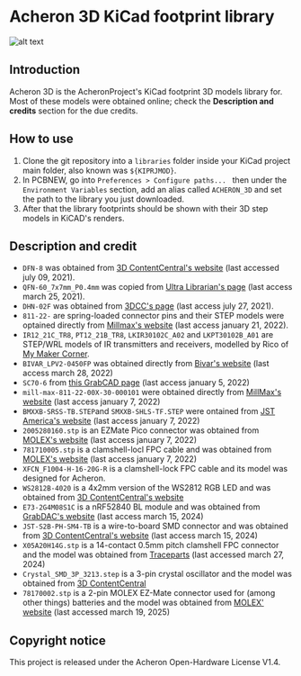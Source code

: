 # Acheron 3D KiCad footprint library

![alt text](https://raw.githubusercontent.com/Gondolindrim/acheronLibrary/master/graphics/acheronReadme.png "Acheron Logo")

## Introduction

Acheron 3D is the AcheronProject's KiCad footprint 3D models library for. Most of these models were obtained online; check the **Description and credits** section for the due credits.

## How to use

1. Clone the git repository into a ``libraries`` folder inside your KiCad project main folder, also known was ``${KIPRJMOD}``.
2. In PCBNEW, go into ``Preferences > Configure paths... `` then under the ``Environment Variables`` section, add an alias called ``ACHERON_3D`` and set the path to the library you just downloaded.
3. After that the library footprints should be shown with their 3D step models in KiCAD's renders.

## Description and credit


- ``DFN-8`` was obtained from  [3D ContentCentral's website](https://www.3dcontentcentral.com/download-model.aspx?catalogid=171&id=602171) (last accessed july 09, 2021).
- ``QFN-60_7x7mm_P0.4mm`` was copied from [Ultra Librarian's page](https://app.ultralibrarian.com/details/CA8B0F7C-78E3-11EA-8C00-0AD2C9526B44/ISSI/IS31FL3741-QFLS4-TR?ref=digikey) (last access march 25, 2021).
- ``DHN-02F`` was obtained from [3DCC's page](http://https://www.3dcontentcentral.com/download-model.aspx?catalogid=171&id=1024220) (last access july 27, 2021).
- ``811-22-`` are spring-loaded connector pins and their STEP models were optained directly from [Millmax's website](https://www.mill-max.com/) (last access january 21, 2022).
- ``IR12_21C_TR8``, ``PT12_21B_TR8``, ``LKIR30102C_A02`` and ``LKPT30102B_A01`` are STEP/WRL models of IR transmitters and receivers, modelled by Rico of [My Maker Corner](https://github.com/mymakercorner).
- ``BIVAR_LPV2-0450FP`` was obtained directly from [Bivar's website](https://www.bivar.com/product/lpv2-0450fp/) (last access march 28, 2022)
- ``SC70-6`` from [this GrabCAD page](https://grabcad.com/library/sc70-packages-1) (last access january 5, 2022)
- ``mill-max-811-22-00X-30-000101`` were obtained directly from [MillMax's website](https://www.mill-max.com/products/spring-loaded/slc-pin-header-strip/811-xx-xxx-30-000101/811-22-003-30-000101) (last access january 7, 2022)
- ``BMXXB-SRSS-TB.STEP``and ``SMXXB-SHLS-TF.STEP`` were ontained from [JST America's website](https://www.jst.com/) (last access january 7, 2022)
- ``2005280160.stp`` is an EZMate Pico connector was obtained from [MOLEX's website](https://www.molex.com/molex/products/part-detail/ffc_fpc_connectors/2005280160) (last access january 7, 2022)
- ``781710005.stp`` is a clamshell-locl FPC cable and was obtained from [MOLEX's website](https://www.molex.com/molex/products/part-detail/pcb_headers/0781710005)  (last access january 7, 2022)
- ``XFCN_F1004-H-16-20G-R`` is a clamshell-lock FPC cable and its model was designed for Acheron.
- ``WS2812B-4020`` is a 4x2mm version of the WS2812 RGB LED and was obtained from [3D ContentCentral's website](https://www.3dcontentcentral.com/download-model.aspx?catalogid=171&id=1401515)
- ``E73-2G4M08S1C`` is a nRF52840 BL module and was obtained from [GrabDAC's website](https://grabcad.com/library/ebyte-e73-2g4m08s1c-1) (last access march 15, 2024)
- ``JST-S2B-PH-SM4-TB`` is a wire-to-board SMD connector and was obtained from [3D ContentCentral's website](https://www.3dcontentcentral.com/download-model.aspx?catalogid=171&id=817113) (last access march 15, 2024)
- ``X05A20H14G.stp`` is a 14-contact 0.5mm pitch clamshell FPC connector and the model was obtained from [Traceparts](https://www.traceparts.com/en/product/xkb-connectivity-fpc-connector-05mm-flip-type-h-20mm-rear-lock-14p-gold-plating?CatalogPath=TRACEPARTS%3ATP10016001005003&Product=90-10122020-019128&PartNumber=X05A20H14G) (last accessed march 27, 2024)
- ``Crystal_SMD_3P_3213.step`` is a 3-pin crystal oscillator and the model was obtained from [3D ContentCentral](https://www.3dcontentcentral.com/download-model.aspx?catalogid=171&id=943178&partnumber=3P%20SMD)
- ``78170002.stp`` is a 2-pin MOLEX EZ-Mate connector used for (among other things) batteries and the model was obtained from [MOLEX' website](https://www.molex.com/en-us/products/part-detail/781710002) (last accessed march 19, 2025)
## Copyright notice

This project is released under the Acheron Open-Hardware License V1.4.
